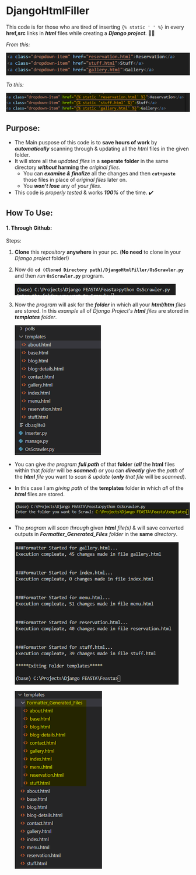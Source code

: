 # DjangoHtmlFiller

This code is for those who are tired of inserting `{% static ' ' %}` in every **href,src** links in __*html*__ files while creating a __*Django project*__. :sassy_man:

_From this:_

![Normal Html](/Images/Normal.png)

_To this:_ 

![Formatted for Django](/Images/AfterExec.png)

## Purpose:
- The Main puspose of this code is to **save hours of work** by **_automatically_** scanning through  & updating all the _html_ files in the given folder.
- It will store all the _updated files_ in a __seperate folder__ in the same directory **_without_ harming** the _original files_.
  - You can **_examine & finalize_** all the changes and then __`cut+paste`__ those files in place of _original files_ later on. 
  - You **_won't lose_** any of _your files_.
- This code is _properly tested_ & works **_100%_** of the time. :heavy_check_mark:

## How To Use:
#### 1. Through Github:
Steps:
1. __Clone__ this _repository_ **anywhere** in your pc. (**No need** to clone in your _Django project_ folder!)
2. Now do __`cd (Cloned Directory path)/DjangoHtmlFiller/OsScrawler.py`__ and then _run_ __`OsScrawler.py`__ program. 

   ![Run Code](/Images/Run.png)
  
3. Now the _program_ will ask for the _**folder**_ in which all your _**html/htm** files_ are stored. In this _example_ all of _Django Project's **html** files_ are stored in _**templates** folder_.

   ![Assets Folder](/Images/Folder.png)
   
- You can give _the program **full path**_ of that **folder** (**_all_** the **html** files within that _folder_ will be **_scanned_**) _or_ you can _**directly**_ give the _path_ of the *__html__ file* you want to _scan & update_ (_**only**_ _that file_ will be _scanned_).  
- In this case I am _giving path_ of the **templates** folder in which _all_ of the _**html**_ files are stored.

   ![Give Full Path](/Images/GivingFilePath.png)
   
- The _program_ will _scan through_ given _**html** file(s)_ & will save converted outputs in _**Formatter_Generated_Files** folder_ in the **same** _directory_.

   ![program Execution](/Images/Execution.png)
  
   ![Run Code](/Images/NewFolder.png)
